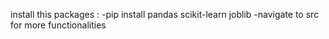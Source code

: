 install this packages : 
-pip install pandas scikit-learn joblib
-navigate to src for more functionalities